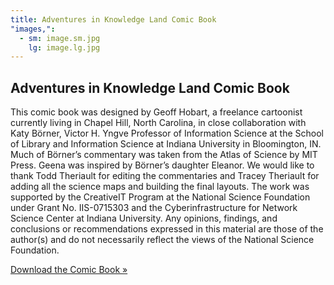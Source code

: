 ```yaml
---
title: Adventures in Knowledge Land Comic Book
"images,":
  - sm: image.sm.jpg
    lg: image.lg.jpg
---
```

## Adventures in Knowledge Land Comic Book

This comic book was designed by Geoff Hobart, a freelance cartoonist currently living in Chapel Hill, North Carolina, in close collaboration with Katy Börner, Victor H. Yngve Professor of Information Science at the School of Library and Information Science at Indiana University in Bloomington, IN. Much of Börner’s commentary was taken from the Atlas of Science by MIT Press. Geena was inspired by Börner’s daughter Eleanor. We would like to thank Todd Theriault for editing the commentaries and Tracey Theriault for adding all the science maps and building the final layouts. The work was supported by the CreativeIT Program at the National Science Foundation under Grant No. IIS-0715303 and the Cyberinfrastructure for Network Science Center at Indiana University. Any opinions, findings, and conclusions or recommendations expressed in this material are those of the author(s) and do not necessarily reflect the views of the National Science Foundation.

[Download the Comic Book »](http://scimaps.org/images/maps/bonus/comic_book/comicbook_web.pdf)